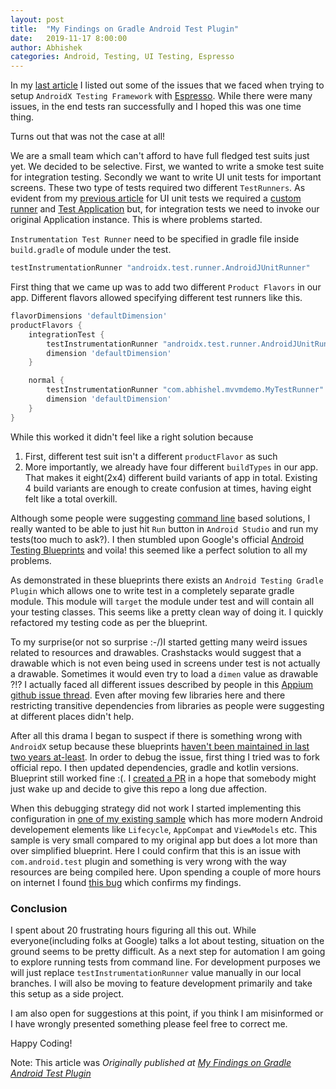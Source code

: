 ```yaml
---
layout: post
title:  "My Findings on Gradle Android Test Plugin"
date:   2019-11-17 8:00:00
author: Abhishek
categories: Android, Testing, UI Testing, Espresso
---
```


In my [last article](https://medium.com/swlh/espresso-unit-testing-and-things-to-watch-out-in-android-b5435a91c677) I listed out some of the issues that we faced when trying to setup `AndroidX Testing Framework` with [Espresso](https://developer.android.com/training/testing/ui-testing/espresso-testing). While there were many issues, in the end tests ran successfully and I hoped this was one time thing. 

Turns out that was not the case at all!

We are a small team which can't afford to have full fledged test suits just yet. We decided to be selective. First, we wanted to write a smoke test suite for integration testing. Secondly we want to write UI unit tests for important screens. These two type of tests required two different `TestRunners`. As evident from my [previous article](https://medium.com/swlh/espresso-unit-testing-and-things-to-watch-out-in-android-b5435a91c677) for UI unit tests we required a [custom runner](https://github.com/abhishekBansal/mvvm-architecture-demo/blob/master/app/src/androidTest/java/com/abhishek/mvvmdemo/MyTestRunner.kt) and [Test Application](https://github.com/abhishekBansal/mvvm-architecture-demo/blob/master/app/src/androidTest/java/com/abhishek/mvvmdemo/TestApplication.kt) but, for integration tests we need to invoke our original Application instance. This is where problems started.

`Instrumentation Test Runner` need to be specified in gradle file inside `build.gradle` of module under the test.

```groovy
testInstrumentationRunner "androidx.test.runner.AndroidJUnitRunner"
```

First thing that we came up was to add two different `Product Flavors` in our app. Different flavors allowed specifying different test runners like this.

```groovy
flavorDimensions 'defaultDimension'
productFlavors {
    integrationTest {
        testInstrumentationRunner "androidx.test.runner.AndroidJUnitRunner"
        dimension 'defaultDimension'
    }

    normal {
        testInstrumentationRunner "com.abhishel.mvvmdemo.MyTestRunner"
        dimension 'defaultDimension'
    }
}
```
While this worked it didn't feel like a right solution because 
1. First, different test suit isn't a different `productFlavor` as such 
2. More importantly, we already have four different `buildTypes` in our app. That makes it eight(2x4) different build variants of app in total. Existing 4 build variants are enough to create confusion at times, having eight felt like a total overkill.

Although some people were suggesting [command line](https://stackoverflow.com/a/38676843/1107755) based solutions, I really wanted to be able to just hit `Run` button in `Android Studio` and run my tests(too much to ask?). I then stumbled upon Google's official [Android Testing Blueprints](https://github.com/googlesamples/android-testing-templates/tree/master/AndroidTestingBlueprint-kotlinApp) and voila! this seemed like a perfect solution to all my problems.

As demonstrated in these blueprints there exists an `Android Testing Gradle Plugin` which allows one to write test in a completely separate gradle module. This module will `target` the module under test and will contain all your testing classes. This seems like a pretty clean way of doing it. I quickly refactored my testing code as per the blueprint.

To my surprise(or not so surprise :-/)I started getting many weird issues related to resources and drawables. Crashstacks would suggest that a drawable which is not even being used in screens under test is not actually a drawable. Sometimes it would even try to load a `dimen` value as drawable ?!?
I actually faced all different issues described by people in this [Appium github issue thread](https://github.com/appium/appium-espresso-driver/issues/449). Even after moving few libraries here and there restricting transitive dependencies from libraries as people were suggesting at different places didn't help.

After all this drama I began to suspect if there is something wrong with `AndroidX` setup because these blueprints [haven't been maintained in last two years at-least](https://github.com/googlesamples/android-testing-templates/tree/master/AndroidTestingBlueprint-kotlinApp). In order to debug the issue, first thing I tried was to fork official repo. I then updated dependencies, gradle and kotlin versions. Blueprint still worked fine :(. I [created a PR](https://github.com/googlesamples/android-testing-templates/pull/37) in a hope that somebody might just wake up and decide to give this repo a long due affection. 

When this debugging strategy did not work I started implementing this configuration in [one of my existing sample](https://github.com/abhishekBansal/mvvm-architecture-demo/tree/integration_testing_module) which has more modern Android developement elements like `Lifecycle`, `AppCompat` and `ViewModels` etc. This sample is very small compared to my original app but does a lot more than over simplified blueprint. Here I could confirm that this is an issue with `com.android.test` plugin and something is very wrong with the way resources are being compiled here. Upon spending a couple of more hours on internet I found [this bug](https://issuetracker.google.com/issues/129421689) which confirms my findings.

### Conclusion
I spent about 20 frustrating hours figuring all this out. While everyone(including folks at Google) talks a lot about testing, situation on the ground seems to be pretty difficult. As a next step for automation I am going to explore running tests from command line. For development purposes we will just replace `testInstrumentationRunner` value manually in our local branches. I will also be moving to feature development primarily and take this setup as a side project.

I am also open for suggestions at this point, if you think I am misinformed or I have wrongly presented something please feel free to correct me.

Happy Coding!

Note: This article was *Originally published at [My Findings on Gradle Android Test Plugin](https://medium.com/@discover.ab/my-findings-on-gradle-android-test-plugin-87ba973e6965)*
